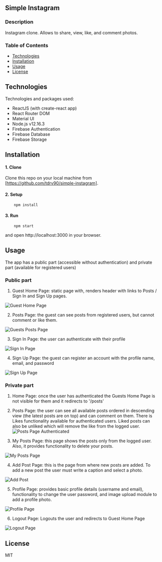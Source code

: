 ## Simple Instagram

### Description
Instagram clone. Allows to share, view, like, and comment photos.

### Table of Contents
  - [Technologies](#technologies)
  - [Installation](#installation)
  - [Usage](#usage)
  - [License](#license)


## Technologies
Technologies and packages used:
  - ReactJS (with create-react app)
  - React Router DOM
  - Material UI
  - Node.js v12.16.3
  - Firebase Authentication
  - Firebase Database
  - Firebase Storage

## Installation

#### 1. Clone 
   
  Clone this repo on your local machine from [https://github.com/tdrv90/simple-instagram].
#### 2. Setup
```
    npm install

```
#### 3. Run

```
    npm start
```
and open http://localhost:3000 in your browser.

## Usage
The app has a public part (accessible without authentication) and private part (available for registered users)

### Public part
1. Guest Home Page: static page with, renders header with links to Posts / Sign In and Sign Up pages.

![Guest Home Page](https://firebasestorage.googleapis.com/v0/b/simple-instagram-4f24f.appspot.com/o/screenshots%2F01-home.png?alt=media&token=4d504d66-a36e-44de-90bd-02996404ba12)

2. Posts Page: the guest can see posts from registered users, but cannot comment or like them.

![Guests Posts Page](https://firebasestorage.googleapis.com/v0/b/simple-instagram-4f24f.appspot.com/o/screenshots%2F01-posts-guest.png?alt=media&token=e7883d91-7869-4a5f-8aaa-5e5b1b92b428)

3. Sign In Page: the user can authenticate with their profile

![Sign In Page](https://firebasestorage.googleapis.com/v0/b/simple-instagram-4f24f.appspot.com/o/screenshots%2F02-signin.png?alt=media&token=049dbcbe-3b8c-426c-ae70-a1e74ebdf718)

4. Sign Up Page: the guest can register an account with the profile name, email, and password 

![Sign Up Page](https://firebasestorage.googleapis.com/v0/b/simple-instagram-4f24f.appspot.com/o/screenshots%2F03-signup.png?alt=media&token=0cdcbe6b-f49f-4644-8244-d42157cab415)

### Private part
1. Home Page: once the user has authenticated the Guests Home Page is not visible for them and it redirects to '/posts'

2. Posts Page: the user can see all available posts ordered in descending view (the latest posts are on top) and can comment on them. There is Likes functionality available for authenticated users. Liked posts can also be unliked which will remove the like from the logged user.
![Posts Page Authenticated](https://firebasestorage.googleapis.com/v0/b/simple-instagram-4f24f.appspot.com/o/screenshots%2F04-posts.png?alt=media&token=4dd85e04-7abd-47d0-9fc0-009f15508534)

3. My Posts Page: this page shows the posts only from the logged user. Also, it provides functionality to delete your posts.

![My Posts Page](https://firebasestorage.googleapis.com/v0/b/simple-instagram-4f24f.appspot.com/o/screenshots%2F05-myposts.png?alt=media&token=6105570c-6576-40ef-969d-9330a5a1ebab)

4. Add Post Page: this is the page from where new posts are added. To add a new post the user must write a caption and select a photo.

![Add Post](https://firebasestorage.googleapis.com/v0/b/simple-instagram-4f24f.appspot.com/o/screenshots%2F08-addpost.png?alt=media&token=2cf71511-1576-458a-8c37-f15bf147260e)

5. Profile Page: provides basic profile details (username and email), functionality to change the user password, and image upload module to add a profile photo.

![Profile Page](https://firebasestorage.googleapis.com/v0/b/simple-instagram-4f24f.appspot.com/o/screenshots%2F06-profile.png?alt=media&token=f2452b13-24b3-4621-a728-8b8737e62b33)

6. Logout Page: Logouts the user and redirects to Guest Home Page

![Logout Page](https://firebasestorage.googleapis.com/v0/b/simple-instagram-4f24f.appspot.com/o/screenshots%2F07-logout.png?alt=media&token=8b575c38-bf38-48c4-b574-90269b44fc3c)



## License
MIT